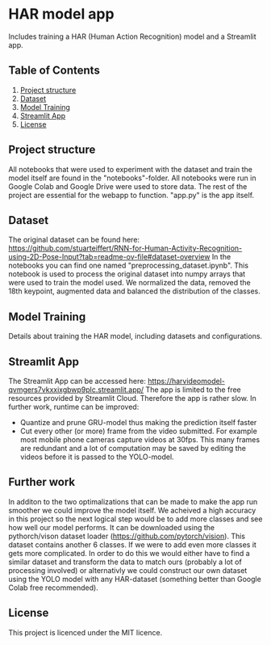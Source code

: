 # HAR model app
Includes training a HAR (Human Action Recognition) model and a Streamlit app.
## Table of Contents
1. [Project structure](#project-stucture)
2. [Dataset](#dataset)
3. [Model Training](#model-training)
4. [Streamlit App](#streamlit-app)
5. [License](#license)

## Project structure
All notebooks that were used to experiment with the dataset and train the model itself are found in the "notebooks"-folder. All notebooks were run in Google Colab and Google Drive were used to store data. The rest of the project are essential for the webapp to function. "app.py" is the app itself.

## Dataset
The original dataset can be found here: https://github.com/stuarteiffert/RNN-for-Human-Activity-Recognition-using-2D-Pose-Input?tab=readme-ov-file#dataset-overview
In the notebooks you can find one named "preprocessing_dataset.ipynb". This notebook is used to process the original dataset into numpy arrays that were used to train the model used. We normalized the data, removed the 18th keypoint, augmented data and balanced the distribution of the classes.

## Model Training
Details about training the HAR model, including datasets and configurations.

## Streamlit App
The Streamlit App can be accessed here: https://harvideomodel-qvmgers7vkxxixgbwp9plc.streamlit.app/
The app is limited to the free resources provided by Streamlit Cloud. Therefore the app is rather slow. In further work, runtime can be improved:
- Quantize and prune GRU-model thus making the prediction itself faster
- Cut every other (or more) frame from the video submitted. For example most mobile phone cameras capture videos at 30fps. This many frames are redundant and a lot of computation may be saved by editing the videos before it is passed to the YOLO-model.

## Further work
In additon to the two optimalizations that can be made to make the app run smoother we could improve the model itself. We acheived a high accuracy in this project so the next logical step would be to add more classes and see how well our model performs. It can be downloaded using the pythorch/vison dataset loader (https://github.com/pytorch/vision). This dataset contains another 6 classes. If we were to add even more classes it gets more complicated. In order to do this we would either have to find a similar dataset and transform the data to match ours (probably a lot of processing involved) or alternativly we could construct our own dataset using the YOLO model with any HAR-dataset (something better than Google Colab free recommended). 

## License
This project is licenced under the MIT licence.  
